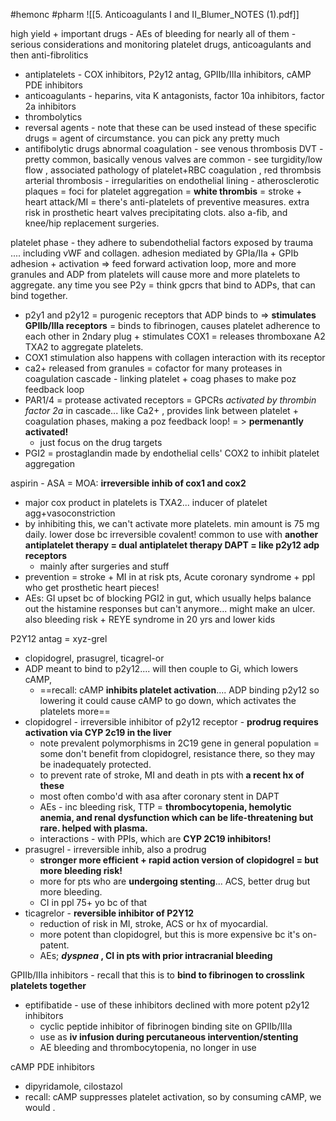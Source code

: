 #hemonc #pharm 
![[5. Anticoagulants I and II_Blumer_NOTES (1).pdf]]

high yield + important drugs - 
AEs of bleeding for nearly all of them - serious considerations and monitoring 
platelet drugs, anticoagulants and then anti-fibrolitics 
- antiplatelets - COX inhibitors, P2y12 antag, GPIIb/IIIa inhibitors, cAMP PDE inhibitors
- anticoagulants - heparins, vita K antagonists, factor 10a inhibitors, factor 2a inhibitors
- thrombolytics 
- reversal agents - note that these can be used instead of these specific drugs = agent of circumstance. you can pick any pretty much 
- antifibolytic drugs 
abnormal  coagulation - see venous thrombosis DVT - pretty common, basically venous valves are common - see turgidity/low flow , associated pathology of platelet+RBC coagulation , red thrombsis
arterial thrombosis - irregularities on endothelial lining - atherosclerotic plaques = foci for platelet aggregation = **white thrombis** = stroke + heart attack/MI = there's anti-platelets of preventive measures. extra risk in prosthetic heart valves precipitating clots. also a-fib, and knee/hip replacement surgeries. 

platelet phase - they adhere to subendothelial factors exposed by trauma .... including vWF and collagen. adhesion mediated by GPIa/IIa + GPIb
adhesion + activation => feed forward activation loop, more and more granules and ADP from platelets will cause more and more platelets to aggregate. any time you see P2y = think gpcrs that bind to ADPs, that can bind together. 
- p2y1 and p2y12 = purogenic receptors that ADP binds to => **stimulates GPIIb/IIIa receptors** = binds to fibrinogen, causes platelet adherence to each other in 2ndary plug + stimulates COX1 = releases thromboxane A2 TXA2 to aggregate platelets. 
- COX1 stimulation also happens with collagen interaction with its receptor 
- ca2+ released from granules = cofactor for many proteases in coagulation cascade - linking platelet + coag phases to make poz feedback loop 
- PAR1/4 = protease activated receptors = GPCRs *activated by thrombin factor 2a* in cascade... like Ca2+ , provides link between platelet + coagulation phases, making a poz feedback loop! = > **permenantly activated!**
	- just focus on the drug targets
- PGI2 = prostaglandin made by endothelial cells' COX2 to inhibit platelet aggregation 

aspirin - ASA = MOA: **irreversible inhib of cox1 and cox2**
- major cox product in platelets is TXA2... inducer of platelet agg+vasoconstriction 
- by inhibiting this, we can't activate more platelets. min amount is 75 mg daily. lower dose bc irreversible covalent! common to use with **another antiplatelet therapy = dual antiplatelet therapy DAPT = like p2y12 adp receptors**
	- mainly after surgeries and stuff 
- prevention = stroke + MI in at risk pts, Acute coronary syndrome + ppl who get prosthetic heart pieces!
- AEs: GI upset bc of blocking PGI2 in gut, which usually helps balance out the histamine responses but can't anymore... might make an ulcer. also bleeding risk + REYE syndrome in 20 yrs and lower kids 

P2Y12 antag = xyz-grel 
- clopidogrel, prasugrel, ticagrel-or
- ADP meant to bind to p2y12.... will then couple to Gi, which lowers cAMP,
	- ==recall: cAMP **inhibits platelet activation**.... ADP binding p2y12 so lowering it could cause cAMP to go down, which activates the platelets more== 
- clopidogrel - irreversible inhibitor of p2y12 receptor - **prodrug requires activation via CYP 2c19 in the liver**
	- note prevalent polymorphisms in 2C19 gene in general population = some don't benefit from clopidogrel, resistance there, so they may be inadequately protected. 
	- to prevent rate of stroke, MI and death in pts with **a recent hx of these**
	- most often combo'd with asa after coronary stent in DAPT
	- AEs - inc bleeding risk, TTP = **thrombocytopenia, hemolytic anemia, and renal dysfunction which can be life-threatening but rare. helped with plasma.**
	- interactions - with PPIs, which are **CYP 2C19 inhibitors!**
- prasugrel - irreversible inhib, also a prodrug
	- **stronger more efficient + rapid action version of clopidogrel = but more bleeding risk!**
	- more for pts who are **undergoing stenting**... ACS, better drug but more bleeding. 
	- CI in ppl 75+ yo bc of that 
- ticagrelor - **reversible inhibitor of P2Y12**
	- reduction of risk in MI, stroke, ACS or hx of myocardial. 
	- more potent than clopidogrel, but this is more expensive bc it's on-patent. 
	- AEs; ***dyspnea* , CI in pts with prior intracranial bleeding**

GPIIb/IIIa inhibitors - recall that this is to **bind to fibrinogen to crosslink platelets together**
- eptifibatide - use of these inhibitors declined with more potent p2y12 inhibitors 
	- cyclic peptide inhibitor of fibrinogen binding site on GPIIb/IIIa
	- use as **iv infusion during percutaneous intervention/stenting**
	- AE bleeding and thrombocytopenia, no longer in use

cAMP PDE inhibitors
- dipyridamole, cilostazol
- recall: cAMP suppresses platelet activation, so by consuming cAMP, we would . 